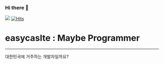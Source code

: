 ### Hi there 👋

![](https://img.shields.io/github/followers/easycastle?style=social)
[![Hits](https://hits.seeyoufarm.com/api/count/incr/badge.svg?url=https%3A%2F%2Fgithub.com%2Feasycastle&count_bg=%2379C83D&title_bg=%23555555&icon=&icon_color=%23E7E7E7&title=hits&edge_flat=false)](https://hits.seeyoufarm.com)

# easycaslte : Maybe Programmer
---
대한민국에 거주하는 개발자일까요?
